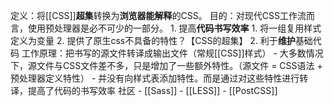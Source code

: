 定义：将[[CSS]]**超集**转换为**浏览器能解释**的CSS。
目的：对现代CSS工作流而言，使用预处理器是必不可少的一部分。
	1. 提高**代码书写效率**
		1. 将一组复用样式定义为变量
		2. 提供了原生css不具备的特性？【CSS的超集】
	2. 利于**维护**基础代码
工作原理：把书写的源文件转译成输出文件（常规[[CSS]]样式）
	- 大多数情况下，源文件与CSS文件差不多，只是增加了一些额外特性。（源文件 = CSS语法 + 预处理器定义特性）
	- 并没有向样式表添加特性。而是通过对这些特性进行转译，提高了代码的书写效率
社区
	- [[Sass]] 
	- [[LESS]] 
	- [[PostCSS]] 